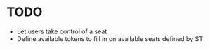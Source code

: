 # TODO
- Let users take control of a seat
- Define available tokens to fill in on available seats defined by ST

